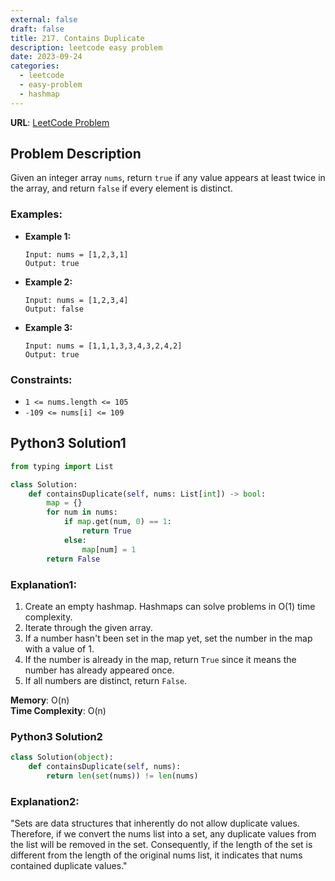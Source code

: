 ```yaml
---
external: false
draft: false
title: 217. Contains Duplicate
description: leetcode easy problem
date: 2023-09-24
categories:
  - leetcode
  - easy-problem
  - hashmap
---
```


**URL**: [LeetCode Problem](https://leetcode.com/problems/contains-duplicate/description/)

## Problem Description

Given an integer array `nums`, return `true` if any value appears at least twice in the array, and return `false` if every element is distinct.

### Examples:

- **Example 1:**

  ```plaintext
  Input: nums = [1,2,3,1]
  Output: true
  ```

- **Example 2:**

  ```plaintext
  Input: nums = [1,2,3,4]
  Output: false
  ```

- **Example 3:**
  ```plaintext
  Input: nums = [1,1,1,3,3,4,3,2,4,2]
  Output: true
  ```

### Constraints:

- `1 <= nums.length <= 105`
- `-109 <= nums[i] <= 109`

## Python3 Solution1

```python
from typing import List

class Solution:
    def containsDuplicate(self, nums: List[int]) -> bool:
        map = {}
        for num in nums:
            if map.get(num, 0) == 1:
                return True
            else:
                map[num] = 1
        return False
```

### Explanation1:

1. Create an empty hashmap. Hashmaps can solve problems in O(1) time complexity.
2. Iterate through the given array.
3. If a number hasn't been set in the map yet, set the number in the map with a value of 1.
4. If the number is already in the map, return `True` since it means the number has already appeared once.
5. If all numbers are distinct, return `False`.

**Memory**: O(n)  
**Time Complexity**: O(n)

### Python3 Solution2

```python
class Solution(object):
    def containsDuplicate(self, nums):
        return len(set(nums)) != len(nums)
```

### Explanation2:

"Sets are data structures that inherently do not allow duplicate values. Therefore, if we convert the nums list into a set, any duplicate values from the list will be removed in the set. Consequently, if the length of the set is different from the length of the original nums list, it indicates that nums contained duplicate values."
